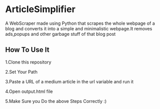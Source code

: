 # ArticleSimplifier
A WebScraper made using Python that scrapes the whole webpage of a blog and converts it into a simple and minimalistic webpage.It removes ads,popups and other garbage stuff of that blog post
## How To Use It
1.Clone this repository 

2.Set Your Path

3.Paste a URL of a medium article in the url variable and run it 

4.Open output.html file

5.Make Sure you Do the above Steps Correctly :)
